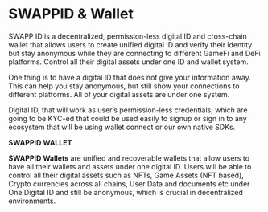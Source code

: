 # SWAPPID & Wallet

SWAPP ID is a decentralized, permission-less digital ID and cross-chain wallet that allows users to create unified digital ID and verify their identity but stay anonymous while they are connecting to different GameFi and DeFi platforms. Control all their digital assets under one ID and wallet system.

One thing is to have a digital ID that does not give your information away. This can help you stay anonymous, but still show your connections to different platforms. All of your digital assets are under one system.

Digital ID, that will work as user’s permission-less credentials, which are going to be KYC-ed that could be used easily to signup or sign in to any ecosystem that will be using wallet connect or our own native SDKs.

**SWAPPID WALLET**

**SWAPPID Wallets** are unified and recoverable wallets that allow users to have all their wallets and assets under one digital ID. Users will be able to control all their digital assets such as NFTs, Game Assets \(NFT based\), Crypto currencies across all chains, User Data and documents etc under One Digital ID and still be anonymous, which is crucial in decentralized environments. 

